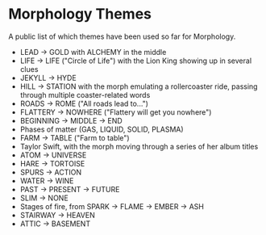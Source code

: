 # Morphology Themes
A public list of which themes have been used so far for Morphology.

- LEAD -> GOLD with ALCHEMY in the middle
- LIFE -> LIFE ("Circle of Life") with the Lion King showing up in several clues
- JEKYLL -> HYDE
- HILL -> STATION with the morph emulating a rollercoaster ride, passing through multiple coaster-related words
- ROADS -> ROME ("All roads lead to...")
- FLATTERY -> NOWHERE ("Flattery will get you nowhere")
- BEGINNING -> MIDDLE -> END
- Phases of matter (GAS, LIQUID, SOLID, PLASMA)
- FARM -> TABLE ("Farm to table")
- Taylor Swift, with the morph moving through a series of her album titles
- ATOM -> UNIVERSE
- HARE -> TORTOISE
- SPURS -> ACTION
- WATER -> WINE
- PAST -> PRESENT -> FUTURE
- SLIM -> NONE
- Stages of fire, from SPARK -> FLAME -> EMBER -> ASH
- STAIRWAY -> HEAVEN
- ATTIC -> BASEMENT
